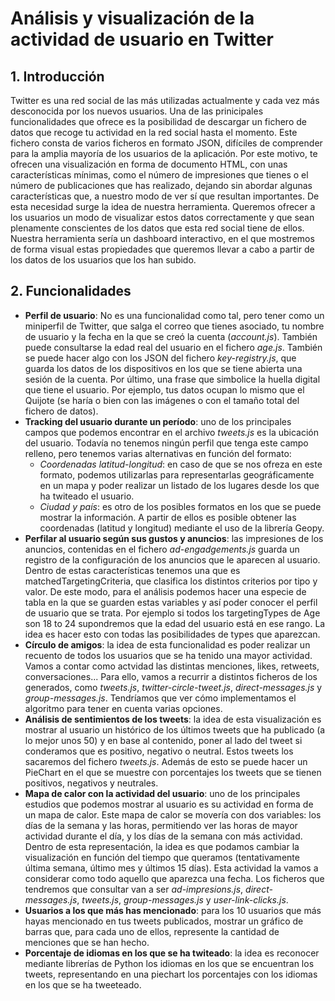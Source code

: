 # Análisis y visualización de la actividad de usuario en Twitter 
## 1. Introducción
Twitter es una red social de las más utilizadas actualmente y cada vez más desconocida por los nuevos usuarios. Una de las prinicipales funcionalidades que ofrece es la posibilidad de descargar un fichero de datos que recoge tu actividad en la red social hasta el momento. Este fichero consta de varios ficheros en formato JSON, difíciles de comprender para la amplia mayoría de los usuarios de la aplicación. Por este motivo, te ofrecen una visualización en forma de documento HTML, con unas características mínimas, como el número de impresiones que tienes o el número de publicaciones que has realizado, dejando sin abordar algunas características que, a nuestro modo de ver sí que resultan importantes.
De esta necesidad surge la idea de nuestra herramienta. Queremos ofrecer a los usuarios un modo de visualizar estos datos correctamente y que sean plenamente conscientes de los datos que esta red social tiene de ellos. Nuestra herramienta sería un dashboard interactivo, en el que mostremos de forma visual estas propiedades que queremos llevar a cabo a partir de los datos de los usuarios que los han subido.

## 2. Funcionalidades
- **Perfil de usuario**: No es una funcionalidad como tal, pero tener como un miniperfil de Twitter, que salga el correo que tienes asociado, tu nombre de usuario y la fecha en la que se creó la cuenta (*account.js*). También puede consultarse la edad real del usuario en el fichero *age.js*. También se puede hacer algo con los JSON del fichero *key-registry.js*, que guarda los datos de los dispositivos en los que se tiene abierta una sesión de la cuenta. Por último, una frase que simbolice la huella digital que tiene el usuario. Por ejemplo, tus datos ocupan lo mismo que el Quijote (se haría o bien con las imágenes o con el tamaño total del fichero de datos).
- **Tracking del usuario durante un período**: uno de los principales campos que podemos encontrar en el archivo *tweets.js* es la ubicación del usuario. Todavía no tenemos ningún perfil que tenga este campo relleno, pero tenemos varias alternativas en función del formato:
    - *Coordenadas latitud-longitud*: en caso de que se nos ofreza en este formato, podemos utilizarlas para representarlas geográficamente en un mapa y poder realizar un listado de los lugares desde los que ha   twiteado el usuario.
    - *Ciudad y país*: es otro de los posibles formatos en los que se puede mostrar la información. A partir de ellos es posible obtener las coordenadas (latitud y longitud) mediante el uso de la librería Geopy.
- **Perfilar al usuario según sus gustos y anuncios**: las impresiones de los anuncios, contenidas en el fichero *ad-engadgements.js* guarda un registro de la configuración de los anuncios que le aparecen al usuario. Dentro de estas características tenemos una que es matchedTargetingCriteria, que clasifica los distintos criterios por tipo y valor. De este modo, para el análisis podemos hacer una especie de tabla en la que se guarden estas variables y así poder conocer el perfil de usuario que se trata. Por ejemplo si todos los targetingTypes de Age son 18 to 24 supondremos que la edad del usuario está en ese rango. La idea es hacer esto con todas las posibilidades de types que aparezcan.
- **Círculo de amigos**: la idea de esta funcionalidad es poder realizar un recuento de todos los usuarios que se ha tenido una mayor actividad. Vamos a contar como actvidad las distintas menciones, likes, retweets, conversaciones... Para ello, vamos a recurrir a distintos ficheros de los generados, como *tweets.js*, *twitter-circle-tweet.js*, *direct-messages.js* y *group-messages.js*. Tendríamos que ver cómo implementamos el algoritmo para tener en cuenta varias opciones.
- **Análisis de sentimientos de los tweets**: la idea de esta visualización es mostrar al usuario un histórico de los últimos tweets que ha publicado (a lo mejor unos 50) y en base al contenido, poner al lado del tweet si conderamos que es positivo, negativo o neutral. Estos tweets los sacaremos del fichero *tweets.js*. Además de esto se puede hacer un PieChart en el que se muestre con porcentajes los tweets que se tienen positivos, negativos y neutrales.
- **Mapa de calor con la actividad del usuario**: uno de los principales estudios que podemos mostrar al usuario es su actividad en forma de un mapa de calor. Este mapa de calor se movería con dos variables: los días de la semana y las horas, permitiendo ver las horas de mayor actividad durante el día, y los días de la semana con más actividad. Dentro de esta representación, la idea es que podamos cambiar la visualización en función del tiempo que queramos (tentativamente última semana, último mes y últimos 15 días). Esta actividad la vamos a considerar como todo aquello que aparezca una fecha. Los ficheros que tendremos que consultar van a ser *ad-impresions.js*, *direct-messages.js*, *tweets.js*, *group-messages.js* y *user-link-clicks.js*.
- **Usuarios a los que más has mencionado**: para los 10 usuarios que más hayas mencionado en tus tweets publicados, mostrar un gráfico de barras que, para cada uno de ellos, represente la cantidad de menciones que se han hecho.
- **Porcentaje de idiomas en los que se ha twiteado**: la idea es reconocer mediante librerías de Python los idiomas en los que se encuentran los tweets, representando en una piechart los porcentajes con los idiomas en los que se ha tweeteado.
